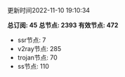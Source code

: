 更新时间2022-11-10 19:10:34

**总订阅: 45**
**总节点: 2393**
**有效节点: 472**
- ssr节点: 7
- v2ray节点: 285
- trojan节点: 70
- ss节点: 110
